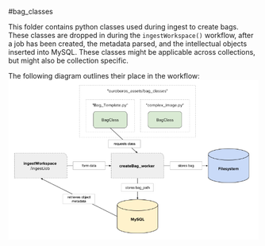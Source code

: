 #bag_classes

This folder contains python classes used during ingest to create bags.  These classes are dropped in during the `ingestWorkspace()` workflow, after a job has been created, the metadata parsed, and the intellectual objects inserted into MySQL.  These classes might be applicable across collections, but might also be collection specific.

The following diagram outlines their place in the workflow:
![diagram](Bag_Creation_Class.png?raw=true "Bag_Creation_Logo")